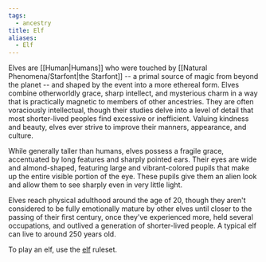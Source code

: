 ```yaml
---
tags:
  - ancestry
title: Elf
aliases:
  - Elf
---
```


Elves are [[Human|Humans]] who were touched by [[Natural Phenomena/Starfont|the Starfont]] -- a primal source of magic from beyond the planet -- and shaped by the event into a more ethereal form. Elves combine otherworldly grace, sharp intellect, and mysterious charm in a way that is practically magnetic to members of other ancestries. They are often voraciously intellectual, though their studies delve into a level of detail that most shorter-lived peoples find excessive or inefficient. Valuing kindness and beauty, elves ever strive to improve their manners, appearance, and culture.

While generally taller than humans, elves possess a fragile grace, accentuated by long features and sharply pointed ears. Their eyes are wide and almond-shaped, featuring large and vibrant-colored pupils that make up the entire visible portion of the eye. These pupils give them an alien look and allow them to see sharply even in very little light.

Elves reach physical adulthood around the age of 20, though they aren't considered to be fully emotionally mature by other elves until closer to the passing of their first century, once they've experienced more, held several occupations, and outlived a generation of shorter-lived people. A typical elf can live to around 250 years old.

To play an elf, use the [elf](https://2e.aonprd.com/Ancestries.aspx?ID=2) ruleset.